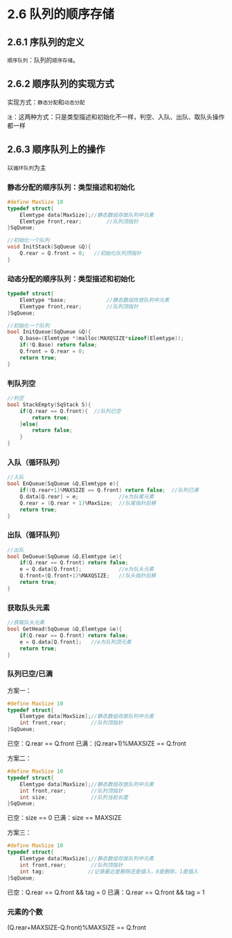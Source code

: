 # 2.6 队列的顺序存储

## 2.6.1 序队列的定义

`顺序队列`：队列的`顺序存储`。

## 2.6.2 顺序队列的实现方式

实现方式：`静态分配`和`动态分配`

`注`：这两种方式：只是类型描述和初始化不一样，判空、入队、出队、取队头操作都一样

## 2.6.3 顺序队列上的操作

以`循环队列`为主

### 静态分配的顺序队列：类型描述和初始化

```C
#define MaxSize 10
typedef struct{
	Elemtype data[MaxSize];//静态数组存放队列中元素
	Elemtype front,rear;        //队列顶指针
}SqQueue;
```

```c
//初始化一个队列
void InitStack(SqQueue &Q){
	Q.rear = Q.front = 0;   //初始化队列顶指针
}
```

### 动态分配的顺序队列：类型描述和初始化

```C
typedef struct{
	Elemtype *base;             //静态数组存放队列中元素
	Elemtype front,rear;        //队列顶指针
}SqQueue;
```

```c
//初始化一个队列
bool InitQueue(SqQueue &Q){
	Q.base=(Elemtype *)malloc(MAXQSIZE*sizeof(Elemtype));
	if(!Q.Base) return false;
	Q.front = Q.rear = 0;
	return true;
}
```

### 判队列空

```c
//判空
bool StackEmpty(SqStack S){
    if(Q.rear == Q.front){  //队列已空
        return true;
    }else{
        return false;
    }
}
```

### 入队（循环队列）

```c
//入队
bool EnQueue(SqQueue &Q,Elemtype e){
	if((Q.rear+1)%MAXSIZE == Q.front) return false;  //队列已满
	Q.data[Q.rear] = e;				//e为队尾元素
    Q.rear = (Q.rear + 1)%MaxSize;  //队尾指针后移
	return true;
}
```

### 出队（循环队列）

```c
//出队
bool DeQueue(SqQueue &Q,Elemtype &e){
	if(Q.rear == Q.front) return false;
	e = Q.data[Q.front];            //e为队头元素
    Q.front=(Q.front+1)%MAXQSIZE;	//队头指针后移
    return true;
}
```

### 获取队头元素

```c
//获取队头元素
bool GetHead(SqQueue &Q,Elemtype &e){
	if(Q.rear == Q.front) return false;
	e = Q.data[Q.front];   //e为队列顶元素
    return true;
}
```

### 队列已空/已满

方案一：

```c
#define MaxSize 10
typedef struct{
	Elemtype data[MaxSize];//静态数组存放队列中元素
	int front,rear;        //队列顶指针
}SqQueue;
```

已空：Q.rear == Q.front	已满：(Q.rear+1)%MAXSIZE == Q.front

方案二：

```c
#define MaxSize 10
typedef struct{
	Elemtype data[MaxSize];//静态数组存放队列中元素
	int front,rear;        //队列顶指针
    int size;              //队列当前长度
}SqQueue;
```

已空：size == 0	已满：size == MAXSIZE

方案三：

```c
#define MaxSize 10
typedef struct{
	Elemtype data[MaxSize];//静态数组存放队列中元素
	int front,rear;        //队列顶指针
    int tag;              //记录最近是删除还是插入，0是删除，1是插入
}SqQueue;
```

已空：Q.rear == Q.front && tag = 0	已满：Q.rear == Q.front && tag = 1

### 元素的个数

(Q.rear+MAXSIZE-Q.front)%MAXSIZE == Q.front
